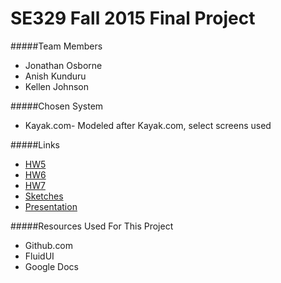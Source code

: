 # SE329 Fall 2015 Final Project

#####Team Members
* Jonathan Osborne
* Anish Kunduru
* Kellen Johnson

#####Chosen System
* Kayak.com- Modeled after Kayak.com, select screens used

#####Links
* [HW5](https://github.com/SE329F15/Final-Project/tree/master/HW5)
* [HW6](https://github.com/SE329F15/Final-Project/tree/master/HW6)
* [HW7](https://github.com/SE329F15/Final-Project/tree/master/HW7)
* [Sketches](https://github.com/SE329F15/Final-Project/tree/master/Project/ScreenSketches)
* [Presentation](https://github.com/SE329F15/Final-Project/tree/master/Project)

#####Resources Used For This Project
* Github.com
* FluidUI
* Google Docs
